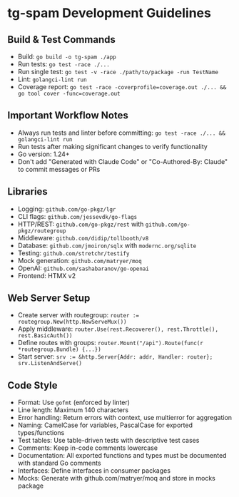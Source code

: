 # tg-spam Development Guidelines

## Build & Test Commands
- Build: `go build -o tg-spam ./app`
- Run tests: `go test -race ./...`
- Run single test: `go test -v -race ./path/to/package -run TestName`
- Lint: `golangci-lint run`
- Coverage report: `go test -race -coverprofile=coverage.out ./... && go tool cover -func=coverage.out`

## Important Workflow Notes
- Always run tests and linter before committing: `go test -race ./... && golangci-lint run`
- Run tests after making significant changes to verify functionality
- Go version: 1.24+
- Don't add "Generated with Claude Code" or "Co-Authored-By: Claude" to commit messages or PRs

## Libraries
- Logging: `github.com/go-pkgz/lgr`
- CLI flags: `github.com/jessevdk/go-flags`
- HTTP/REST: `github.com/go-pkgz/rest` with `github.com/go-pkgz/routegroup`
- Middleware: `github.com/didip/tollbooth/v8`
- Database: `github.com/jmoiron/sqlx` with `modernc.org/sqlite`
- Testing: `github.com/stretchr/testify`
- Mock generation: `github.com/matryer/moq`
- OpenAI: `github.com/sashabaranov/go-openai`
- Frontend: HTMX v2

## Web Server Setup
- Create server with routegroup: `router := routegroup.New(http.NewServeMux())`
- Apply middleware: `router.Use(rest.Recoverer(), rest.Throttle(), rest.BasicAuth())`
- Define routes with groups: `router.Mount("/api").Route(func(r *routegroup.Bundle) {...})`
- Start server: `srv := &http.Server{Addr: addr, Handler: router}; srv.ListenAndServe()`

## Code Style
- Format: Use `gofmt` (enforced by linter)
- Line length: Maximum 140 characters
- Error handling: Return errors with context, use multierror for aggregation
- Naming: CamelCase for variables, PascalCase for exported types/functions
- Test tables: Use table-driven tests with descriptive test cases
- Comments: Keep in-code comments lowercase
- Documentation: All exported functions and types must be documented with standard Go comments
- Interfaces: Define interfaces in consumer packages
- Mocks: Generate with github.com/matryer/moq and store in mocks package